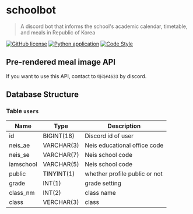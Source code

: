 # schoolbot

> A discord bot that informs the school's academic calendar, timetable, and meals in Republic of Korea

[![GitHub license](https://img.shields.io/github/license/callistoteam/schoolbot)](https://github.com/callistoteam/schoolbot/blob/master/LICENSE)
[![Python application](https://github.com/callistoteam/schoolbot/workflows/Python%20application/badge.svg)](https://github.com/callistoteam/schoolbot/actions?query=workflow%3A%22Python+application%22)
[![Code Style](https://img.shields.io/badge/code%20style-black-black)](https://github.com/psf/black)

## Pre-rendered meal image API

If you want to use this API, contact to `매리#4633` by discord.

## Database Structure

### Table `users`
|Name|Type|Description|
|---|----|-----------|
|id|BIGINT(18)|Discord id of user|
|neis_ae|VARCHAR(3)|Neis educational office code|
|neis_se|VARCHAR(7)|Neis school code|
|iamschool|VARCHAR(5)|Neis school code|
|public|TINYINT(1)|whether profile public or not|
|grade|INT(1)|grade setting|
|class_nm|INT(2)|class name|
|class|VERCHAR(3)|class|
